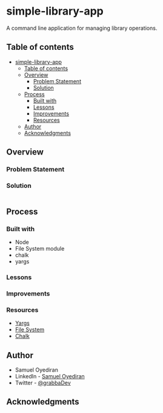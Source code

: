 # simple-library-app
A command line application for managing library operations.

## Table of contents
- [simple-library-app](#simple-library-app)
  - [Table of contents](#table-of-contents)
  - [Overview](#overview)
    - [Problem Statement](#problem-statement)
    - [Solution](#solution)
  - [Process](#process)
    - [Built with](#built-with)
    - [Lessons](#lessons)
    - [Improvements](#improvements)
    - [Resources](#resources)
  - [Author](#author)
  - [Acknowledgments](#acknowledgments)

## Overview
### Problem Statement


### Solution
![]()

## Process

### Built with 
* Node
* File System module
* chalk
* yargs
### Lessons

### Improvements
### Resources
- [Yargs](https://www.npmjs.com/package/yargs)
- [File System](https://nodejs.org/dist/latest-v16.x/docs/api/fs.html#fsappendfilesyncpath-data-options)
- [Chalk](https://www.npmjs.com/package/chalk)
## Author
- Samuel Oyediran
- LinkedIn - [Samuel Oyediran](https://www.linkedin.com/in/samuel-oyediran-823450181/)
- Twitter - [@grabbaDev](https://twitter.com/grabbaDev)


## Acknowledgments